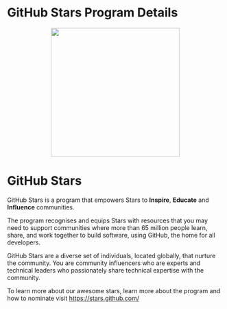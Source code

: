 # GitHub Stars Program Details

<p align="center">
  <img width=300 src="./img/logo.png">
</p>

# GitHub Stars
GitHub Stars is a program that empowers Stars to **Inspire**, **Educate** and **Influence** communities.

The program recognises and equips Stars with resources that you may need to support communities where more than 65 million people learn, share, and work together to build software, using GitHub, the home for all developers.

GitHub Stars are a diverse set of individuals, located globally, that nurture the community. You are community influencers who are experts and technical leaders who passionately share technical expertise with the community.

To learn more about our awesome stars, learn more about the program and how to nominate visit https://stars.github.com/
